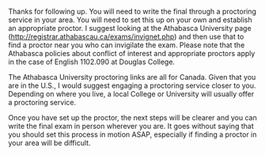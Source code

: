Thanks for following up. You will need to write the final through a proctoring service in your area. You will need to set this up on your own and establish an appropriate proctor. I suggest looking at the Athabasca University page (http://registrar.athabascau.ca/exams/invignet.php) and then use that to find a proctor near you who can invigilate the exam. Please note that the Athabasca policies about conflict of interest and appropriate proctors apply in the case of English 1102.090 at Douglas College. 

The Athabasca University proctoring links are all for Canada. Given that you are in the U.S., I would suggest engaging a proctoring service closer to you. Depending on where you live, a local College or University will usually offer a proctoring service. 

Once you have set up the proctor, the next steps will be clearer and you can write the final exam in person wherever you are. It goes without saying that you should set this process in motion ASAP, especially if finding a proctor in your area will be difficult. 



